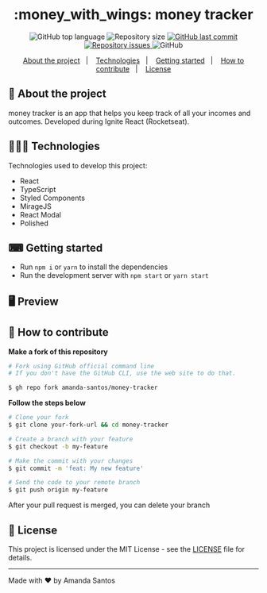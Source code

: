<h1 align="center">
 :money_with_wings: money tracker
</h1>

<p align="center">
  <img alt="GitHub top language" src="https://img.shields.io/github/languages/top/amanda-santos/money-tracker">
  
  <img alt="Repository size" src="https://img.shields.io/github/repo-size/amanda-santos/money-tracker">
  
  <a href="https://github.com/amanda-santos/money-tracker/commits/master">
    <img alt="GitHub last commit" src="https://img.shields.io/github/last-commit/amanda-santos/money-tracker">
  </a>
  
  <a href="https://github.com/amanda-santos/money-tracker/issues">
    <img alt="Repository issues" src="https://img.shields.io/github/issues/amanda-santos/money-tracker">
  </a>
  
  <img alt="GitHub" src="https://img.shields.io/github/license/amanda-santos/money-tracker">
</p>

<p align="center">
  <a href="#-about-the-project">About the project</a>&nbsp;&nbsp;&nbsp;|&nbsp;&nbsp;&nbsp;
  <a href="#-technologies">Technologies</a>&nbsp;&nbsp;&nbsp;|&nbsp;&nbsp;&nbsp;
  <a href="#-getting-started">Getting started</a>&nbsp;&nbsp;&nbsp;|&nbsp;&nbsp;&nbsp;
  <a href="#-how-to-contribute">How to contribute</a>&nbsp;&nbsp;&nbsp;|&nbsp;&nbsp;&nbsp;
  <a href="#-license">License</a>
</p>

## 📝 About the project

<p>money tracker is an app that helps you keep track of all your incomes and outcomes. Developed during Ignite React (Rocketseat).</p>

## 👩🏻‍💻 Technologies

Technologies used to develop this project:

- React
- TypeScript
- Styled Components
- MirageJS
- React Modal
- Polished

## ⌨ Getting started

- Run `npm i` or `yarn` to install the dependencies
- Run the development server with `npm start` or `yarn start`

## 🖥 Preview


## 🤔 How to contribute

**Make a fork of this repository**

```bash
# Fork using GitHub official command line
# If you don't have the GitHub CLI, use the web site to do that.

$ gh repo fork amanda-santos/money-tracker
```

**Follow the steps below**

```bash
# Clone your fork
$ git clone your-fork-url && cd money-tracker

# Create a branch with your feature
$ git checkout -b my-feature

# Make the commit with your changes
$ git commit -m 'feat: My new feature'

# Send the code to your remote branch
$ git push origin my-feature
```

After your pull request is merged, you can delete your branch

## 📝 License

This project is licensed under the MIT License - see the [LICENSE](LICENSE) file for details.

---

Made with ❤ by Amanda Santos <br />
